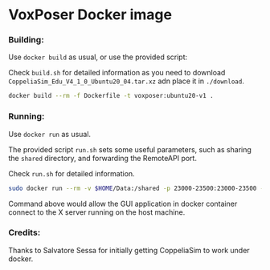 VoxPoser Docker image
=======================================

### Building:

Use `docker build` as usual, or use the provided script:

Check `build.sh` for detailed information as you need to download `CoppeliaSim_Edu_V4_1_0_Ubuntu20_04.tar.xz` adn place it in `./download`.

```bash
docker build --rm -f Dockerfile -t voxposer:ubuntu20-v1 .
```

### Running:

Use `docker run` as usual.

The provided script `run.sh` sets some useful parameters, such as sharing the `shared` directory, and forwarding the RemoteAPI port.

Check `run.sh` for detailed information.

```bash
sudo docker run --rm -v $HOME/Data:/shared -p 23000-23500:23000-23500 -p 6060:80 -it --env DISPLAY=$DISPLAY --env LIBGL_ALWAYS_SOFTWARE=1 --volume /tmp/.X11-unix:/tmp/.X11-unix --name vox voxposer:ubuntu20-v1
```

Command above would allow the GUI application in docker container connect to the X server running on the host machine.

### Credits:

Thanks to Salvatore Sessa for initially getting CoppeliaSim to work under docker.
